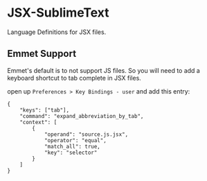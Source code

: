 JSX-SublimeText
===============

Language Definitions for JSX files.




Emmet Support
-------------
Emmet's default is to not support JS files. So you will need to add a keyboard shortcut to tab complete in JSX files.

open up `Preferences > Key Bindings - user` and add this entry:


    {
        "keys": ["tab"],
        "command": "expand_abbreviation_by_tab", 
        "context": [
            {
                "operand": "source.js.jsx", 
                "operator": "equal", 
                "match_all": true, 
                "key": "selector"
            }
        ]
    }
